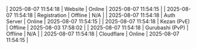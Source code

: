 | 2025-08-07 11:54:18 | Website | Online | 2025-08-07 11:54:15 |
| 2025-08-07 11:54:18 | Registration | Offline | N/A |
| 2025-08-07 11:54:18 | Auth Server | Online | 2025-08-07 11:54:15 |
| 2025-08-07 11:54:18 | Kezan (PvE) | Offline | 2025-08-03 17:58:02 |
| 2025-08-07 11:54:18 | Gurubashi (PvP) | Offline | N/A |
| 2025-08-07 11:54:18 | Cloudflare | Online | 2025-08-07 11:54:15 |
